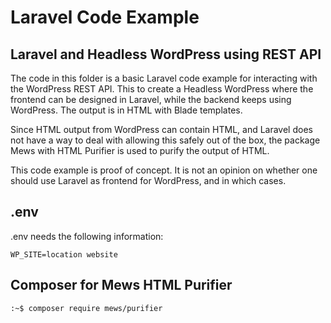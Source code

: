 # Laravel Code Example

## Laravel and Headless WordPress using REST API

The code in this folder is a basic Laravel code example for interacting with the WordPress REST API. 
This to create a Headless WordPress where the frontend can be designed in Laravel, while the backend keeps using WordPress. The output is in HTML with Blade templates.

Since HTML output from WordPress can contain HTML, and Laravel does not have a way to deal with allowing this safely out of the box, the package Mews with HTML Purifier is used to purify the output of  HTML.

This code example is proof of concept. It is not an opinion on whether one should use Laravel as frontend for WordPress, and in which cases.

## .env

.env needs the following information: 

```
WP_SITE=location website
```

## Composer for Mews HTML Purifier

```
:~$ composer require mews/purifier
```


